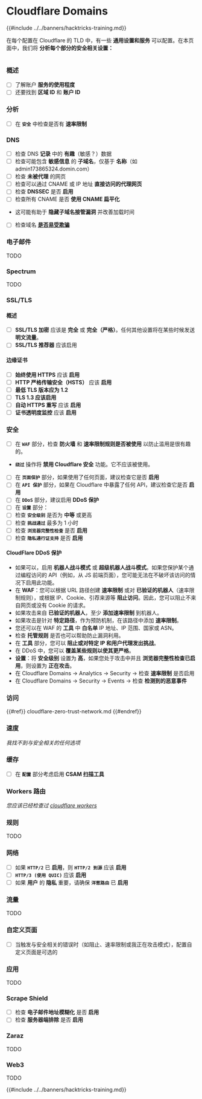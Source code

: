 # Cloudflare Domains

{{#include ../../banners/hacktricks-training.md}}

在每个配置在 Cloudflare 的 TLD 中，有一些 **通用设置和服务** 可以配置。在本页面中，我们将 **分析每个部分的安全相关设置：**

<figure><img src="../../images/image (101).png" alt=""><figcaption></figcaption></figure>

### 概述

- [ ] 了解账户 **服务的使用程度**
- [ ] 还要找到 **区域 ID** 和 **账户 ID**

### 分析

- [ ] 在 **`安全`** 中检查是否有 **速率限制**

### DNS

- [ ] 检查 DNS **记录** 中的 **有趣**（敏感？）数据
- [ ] 检查可能包含 **敏感信息** 的 **子域名**，仅基于 **名称**（如 admin173865324.domin.com）
- [ ] 检查 **未被代理** 的网页
- [ ] 检查可以通过 CNAME 或 IP 地址 **直接访问的代理网页**
- [ ] 检查 **DNSSEC** 是否 **启用**
- [ ] 检查所有 CNAME 是否 **使用 CNAME 扁平化**
- 这可能有助于 **隐藏子域名接管漏洞** 并改善加载时间
- [ ] 检查域名 [**是否易受欺骗**](https://book.hacktricks.wiki/en/network-services-pentesting/pentesting-smtp/index.html#mail-spoofing)

### **电子邮件**

TODO

### Spectrum

TODO

### SSL/TLS

#### **概述**

- [ ] **SSL/TLS 加密** 应该是 **完全** 或 **完全（严格）**。任何其他设置将在某些时候发送 **明文流量**。
- [ ] **SSL/TLS 推荐器** 应该启用

#### 边缘证书

- [ ] **始终使用 HTTPS** 应该 **启用**
- [ ] **HTTP 严格传输安全（HSTS）** 应该 **启用**
- [ ] **最低 TLS 版本应为 1.2**
- [ ] **TLS 1.3 应该启用**
- [ ] **自动 HTTPS 重写** 应该 **启用**
- [ ] **证书透明度监控** 应该 **启用**

### **安全**

- [ ] 在 **`WAF`** 部分，检查 **防火墙** 和 **速率限制规则是否被使用** 以防止滥用是很有趣的。
- **`绕过`** 操作将 **禁用 Cloudflare 安全** 功能。它不应该被使用。
- [ ] 在 **`页面保护`** 部分，如果使用了任何页面，建议检查它是否 **启用**
- [ ] 在 **`API 保护`** 部分，如果在 Cloudflare 中暴露了任何 API，建议检查它是否 **启用**
- [ ] 在 **`DDoS`** 部分，建议启用 **DDoS 保护**
- [ ] 在 **`设置`** 部分：
- [ ] 检查 **`安全级别`** 是否为 **中等** 或更高
- [ ] 检查 **`挑战通过`** 最多为 1 小时
- [ ] 检查 **`浏览器完整性检查`** 是否 **启用**
- [ ] 检查 **`隐私通行证支持`** 是否 **启用**

#### **CloudFlare DDoS 保护**

- 如果可以，启用 **机器人战斗模式** 或 **超级机器人战斗模式**。如果您保护某个通过编程访问的 API（例如，从 JS 前端页面），您可能无法在不破坏该访问的情况下启用此功能。
- 在 **WAF**：您可以根据 URL 路径创建 **速率限制** 或对 **已验证的机器人**（速率限制规则），或根据 IP、Cookie、引荐来源等 **阻止访问**。因此，您可以阻止不来自网页或没有 Cookie 的请求。
- 如果攻击来自 **已验证的机器人**，至少 **添加速率限制** 到机器人。
- 如果攻击是针对 **特定路径**，作为预防机制，在该路径中添加 **速率限制**。
- 您还可以在 WAF 的 **工具** 中 **白名单** IP 地址、IP 范围、国家或 ASN。
- 检查 **托管规则** 是否也可以帮助防止漏洞利用。
- 在 **工具** 部分，您可以 **阻止或对特定 IP 和用户代理发出挑战**。
- 在 DDoS 中，您可以 **覆盖某些规则以使其更严格**。
- **设置**：将 **安全级别** 设置为 **高**，如果您处于攻击中并且 **浏览器完整性检查已启用**，则设置为 **正在攻击**。
- 在 Cloudflare Domains -> Analytics -> Security -> 检查 **速率限制** 是否启用
- 在 Cloudflare Domains -> Security -> Events -> 检查 **检测到的恶意事件**

### 访问

{{#ref}}
cloudflare-zero-trust-network.md
{{#endref}}

### 速度

_我找不到与安全相关的任何选项_

### 缓存

- [ ] 在 **`配置`** 部分考虑启用 **CSAM 扫描工具**

### **Workers 路由**

_您应该已经检查过_ [_cloudflare workers_](#workers)

### 规则

TODO

### 网络

- [ ] 如果 **`HTTP/2`** 已 **启用**，则 **`HTTP/2 到源`** 应该 **启用**
- [ ] **`HTTP/3 (使用 QUIC)`** 应该 **启用**
- [ ] 如果 **用户** 的 **隐私** 重要，请确保 **`洋葱路由`** 已 **启用**

### **流量**

TODO

### 自定义页面

- [ ] 当触发与安全相关的错误时（如阻止、速率限制或我正在攻击模式），配置自定义页面是可选的

### 应用

TODO

### Scrape Shield

- [ ] 检查 **电子邮件地址模糊化** 是否 **启用**
- [ ] 检查 **服务器端排除** 是否 **启用**

### **Zaraz**

TODO

### **Web3**

TODO

{{#include ../../banners/hacktricks-training.md}}
